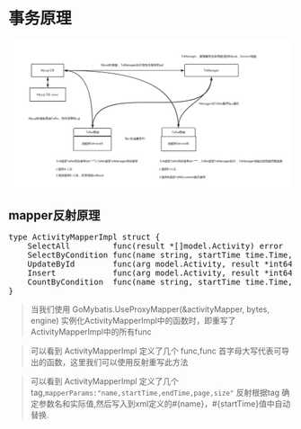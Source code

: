 # 事务原理
![Image text](https://github.com/zhuxiujia/gomybatis.io/raw/master/docs/tx.png)
## mapper反射原理
<pre>
type ActivityMapperImpl struct {
	SelectAll         func(result *[]model.Activity) error
	SelectByCondition func(name string, startTime time.Time, endTime time.Time, page int, size int, result *[]model.Activity) error `mapperParams:"name,startTime,endTime,page,size"`
	UpdateById        func(arg model.Activity, result *int64) error
	Insert            func(arg model.Activity, result *int64) error
	CountByCondition  func(name string, startTime time.Time, endTime time.Time, result *int) error                                  `mapperParams:"name,startTime,endTime"`
}
</pre>

> 当我们使用 GoMybatis.UseProxyMapper(&activityMapper, bytes, engine) 实例化ActivityMapperImpl中的函数时，即重写了ActivityMapperImpl中的所有func

> 可以看到 ActivityMapperImpl 定义了几个 func,func 首字母大写代表可导出的函数，这里我们可以使用反射重写此方法

> 可以看到 ActivityMapperImpl 定义了几个 tag,`mapperParams:"name,startTime,endTime,page,size"` 反射根据tag 确定参数名和实际值,然后写入到xml定义的#{name}，#{startTime}值中自动替换.
